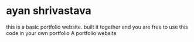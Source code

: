 # ayan shrivastava
this is a basic portfolio website. built it together and you are free to use this code in your own portfolio
 A portfolio website
